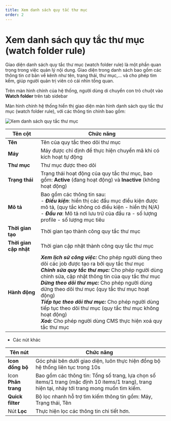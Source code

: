 ```yaml
---
title: Xem danh sách quy tắc thư mục
order: 2
---
```


# Xem danh sách quy tắc thư mục (watch folder rule)

Giao diện danh sách quy tắc thư mục (watch folder rule) là một phần quan trọng trong việc quản lý nội dung. Giao diện trong danh sách bao gồm các thông tin cơ bản về kênh như tên, trạng thái, thư mục,... và cho phép tìm kếm, giúp người quản trị viên có cái nhìn tổng quan.

Trên màn hình chính của hệ thống, người dùng di chuyển con trỏ chuột vào **Watch folder** trên tab sidebar

Màn hình chính hệ thống hiển thị giao diện màn hình danh sách quy tắc thư mục (watch folder rule), với các thông tin chính bao gồm:

![Xem danh sách quy tắc thư mục](/images/media-vod/watch-folder-rule/view-watch-folder-rule-list.png)

| Tên cột            | Chức năng                                                    |
| ------------------ | ------------------------------------------------------------ |
| **Tên**            | Tên của quy tắc theo dõi thư mục                             |
| **Máy**               | Máy được chỉ định để thực hiện chuyển mã khi có kích hoạt tự động |
| **Thư mục**            | Thư mục được theo dõi                                        |
| **Trạng thái**         | Trạng thái hoạt động của quy tắc thư mục, bao gồm: **Active** (đang hoạt động) và **Inactive** (không hoạt động) |
| **Mô tả**              | Bao gồm các thông tin sau: <br/>- ***Điều kiện***: hiển thị các đầu mục điều kiện được mô tả, (quy tắc không có điều kiện - hiển thị N/A) <br/>- ***Đầu ra***: Mô tả nơi lưu trữ của đầu ra - số lượng profile - số lượng mục tiêu |
| **Thời gian tạo**      | Thời gian tạo thành công quy tắc thư mục                     |
| **Thời gian cập nhật** | Thời gian cập nhật thành công quy tắc thư mục                |
| **Hành động**      | ***Xem lịch sử công việc:*** Cho phép người dùng theo dõi các job được tạo ra bởi quy tắc thư mục<br/>***Chỉnh sửa quy tắc thư mục:*** Cho phép người dùng chỉnh sửa, cập nhật thông tin của quy tắc thư  mục<br/>***Dừng theo dõi thư mục:*** Cho phép người dùng dừng theo dõi thư mục (quy tắc thư mục hoạt động)<br/>***Tiếp tục theo dõi thư mục:*** Cho phép người dùng tiếp tục theo dõi thư mục (quy tắc thư mục không hoạt động)<br/>***Xoá:*** Cho phép người dùng CMS thực hiện xoá quy tắc thư mục |

- Các nút khác

| Tên nút             | Chức năng                                                    |
| ------------------- | ------------------------------------------------------------ |
| **Icon đồng bộ**    | Góc phải bên dưới giao diện, luôn thực hiện đồng bộ hệ thống liên tục trong 10s |
| Icon **Phân trang** | Bao gồm các thông tin: Tổng số trang, lựa chọn số items/1 trang (mặc định 10 items/1 trang), trang hiện tại, nhảy tới trang mong muốn tìm kiếm. |
| **Quick filter**    | Bộ lọc nhanh hỗ trợ tìm kiếm thông tin gồm: Máy, Trạng thái, Tên |
| Nút **Lọc**         | Thực hiện lọc các thông tin chi tiết hơn.                    |